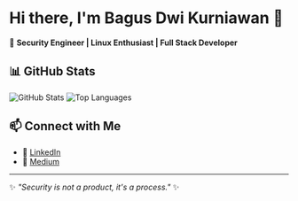 # Hi there, I'm Bagus Dwi Kurniawan 👋

🎯 **Security Engineer | Linux Enthusiast | Full Stack Developer**

## 📊 GitHub Stats
![GitHub Stats](https://github-readme-stats.vercel.app/api?username=bagusdwik&show_icons=true&theme=radical)
![Top Languages](https://github-readme-stats.vercel.app/api/top-langs/?username=bagusdwik&layout=compact&theme=radical)

## 📫 Connect with Me
- 💼 [LinkedIn](https://linkedin.com/in/bagusdwik)
- 📝 [Medium](https://medium.com/@bagusdwiku)

---
✨ _"Security is not a product, it's a process."_ ✨
